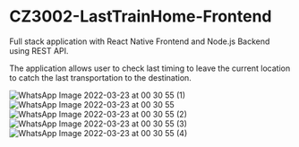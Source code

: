 # CZ3002-LastTrainHome-Frontend

Full stack application with React Native Frontend and Node.js Backend using REST API.

The application allows user to check last timing to leave the current location to catch the last transportation to the destination.

![WhatsApp Image 2022-03-23 at 00 30 55 (1)](https://user-images.githubusercontent.com/60550463/163328818-acf5c616-ee8f-4c0c-9bcd-302314371b5d.jpeg)
![WhatsApp Image 2022-03-23 at 00 30 55](https://user-images.githubusercontent.com/60550463/163328830-0371affd-015e-47ec-9cb8-0ace6ee47d36.jpeg)
![WhatsApp Image 2022-03-23 at 00 30 55 (2)](https://user-images.githubusercontent.com/60550463/163328822-f0715947-446f-4617-a9be-154a60ba9f40.jpeg)
![WhatsApp Image 2022-03-23 at 00 30 55 (3)](https://user-images.githubusercontent.com/60550463/163328826-2315dc58-a419-4219-acd4-587f85c130b4.jpeg)
![WhatsApp Image 2022-03-23 at 00 30 55 (4)](https://user-images.githubusercontent.com/60550463/163328828-d45fe26d-b16d-4c5b-96fe-0dde49b9ffde.jpeg)


